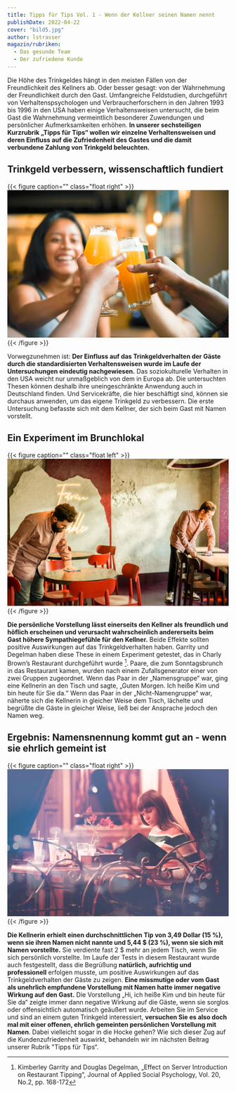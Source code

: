 ```yaml
---
title: Tipps für Tips Vol. 1 - Wenn der Kellner seinen Namen nennt
publishDate: 2022-04-22
cover: "bild5.jpg"
author: lstrasser
magazin/rubriken:
  - Das gesunde Team
  - Der zufriedene Kunde
---
```


Die Höhe des Trinkgeldes hängt in den meisten Fällen von der Freundlichkeit des Kellners ab. Oder besser gesagt: von der
Wahrnehmung der Freundlichkeit durch den Gast. Umfangreiche Feldstudien, durchgeführt von Verhaltenspsychologen und
Verbraucherforschern in den Jahren 1993 bis 1996 in den USA haben einige Verhaltensweisen untersucht, die beim Gast die
Wahrnehmung vermeintlich besonderer Zuwendungen und persönlicher Aufmerksamkeiten erhöhen. **In unserer sechsteiligen
Kurzrubrik „Tipps für Tips“ wollen wir einzelne Verhaltensweisen und deren Einfluss auf die Zufriedenheit des Gastes und
die damit verbundene Zahlung von Trinkgeld beleuchten.**

## Trinkgeld verbessern, wissenschaftlich fundiert

{{< figure caption="" class="float right" >}}
<img src="bild2.jpg" />
{{< /figure >}}

Vorwegzunehmen ist: **Der Einfluss auf das Trinkgeldverhalten der Gäste durch die standardisierten Verhaltensweisen wurde
im Laufe der Untersuchungen eindeutig nachgewiesen.** Das soziokulturelle Verhalten in den USA weicht nur unmaßgeblich von
dem in Europa ab. Die untersuchten Thesen können deshalb ihre uneingeschränkte Anwendung auch in Deutschland finden. Und
Servicekräfte, die hier beschäftigt sind, können sie durchaus anwenden, um das eigene Trinkgeld zu verbessern. Die erste
Untersuchung befasste sich mit dem Kellner, der sich beim Gast mit Namen vorstellt.

## Ein Experiment im Brunchlokal

{{< figure caption="" class="float left" >}}
<img src="bild4.jpg" />
{{< /figure >}}

**Die persönliche Vorstellung lässt einerseits den Kellner als freundlich und höflich erscheinen und verursacht
wahrscheinlich andererseits beim Gast höhere Sympathiegefühle für den Kellner.** Beide Effekte sollten positive
Auswirkungen auf das Trinkgeldverhalten haben. Garrity und Degelman haben diese These in einem Experiment getestet, das
in Charly Brown’s Restaurant durchgeführt wurde [^1]. Paare, die zum Sonntagsbrunch in das Restaurant kamen, wurden nach
einem Zufallsgenerator einer von zwei Gruppen zugeordnet. Wenn das Paar in der „Namensgruppe“ war, ging eine Kellnerin
an den Tisch und sagte, „Guten Morgen. Ich heiße Kim und bin heute für Sie da.“ Wenn das Paar in der „Nicht-Namengruppe“
war, näherte sich die Kellnerin in gleicher Weise dem Tisch, lächelte und begrüßte die Gäste in gleicher Weise, ließ bei
der Ansprache jedoch den Namen weg.

## Ergebnis: Namensnennung kommt gut an - wenn sie ehrlich gemeint ist

{{< figure caption="" class="float right" >}}
<img src="bild3.jpg" />
{{< /figure >}}

**Die Kellnerin erhielt einen durchschnittlichen Tip von 3,49 Dollar (15 %), wenn sie ihren Namen nicht nannte und 5,44 $
(23 %), wenn sie sich mit Namen vorstellte.** Sie verdiente fast 2 $ mehr an jedem Tisch, wenn Sie sich persönlich
vorstellte. Im Laufe der Tests in diesem Restaurant wurde auch festgestellt, dass die Begrüßung **natürlich, aufrichtig
und professionell** erfolgen musste, um positive Auswirkungen auf das Trinkgeldverhalten der Gäste zu zeigen. **Eine
missmutige oder vom Gast als unehrlich empfundene Vorstellung mit Namen hatte immer negative Wirkung auf den Gast.** Die
Vorstellung „Hi, ich heiße Kim und bin heute für Sie da“ zeigte immer dann negative Wirkung auf die Gäste, wenn sie
sorglos oder offensichtlich automatisch geäußert wurde. Arbeiten Sie im Service und sind an einem guten Trinkgeld
interessiert, **versuchen Sie es also doch mal mit einer offenen, ehrlich gemeinten persönlichen Vorstellung mit Namen**.
Dabei vielleicht sogar in die Hocke gehen? Wie sich dieser Zug auf die Kundenzufriedenheit auswirkt, behandeln wir im
nächsten Beitrag unserer Rubrik "Tipps für Tips“.

[^1]: Kimberley Garrity and Douglas Degelman, „Effect on Server Introduction on Restaurant Tipping“, Journal of Applied Social Psychology, Vol. 20, No.2, pp. 168-172
